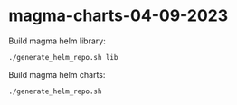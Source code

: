 # magma-charts-04-09-2023

Build magma helm library:
```bash
./generate_helm_repo.sh lib
```

Build magma helm charts:
```bash
./generate_helm_repo.sh
```
